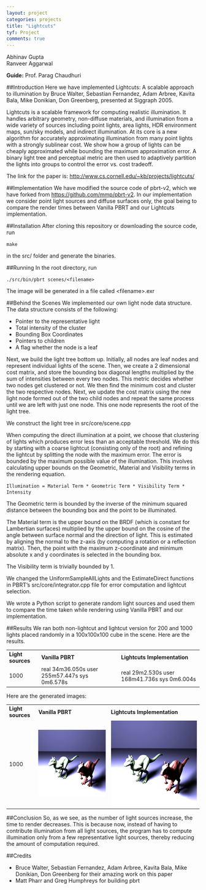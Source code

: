 ```yaml
---
layout: project
categories: projects
title: "Lightcuts"
tyf: Project
comments: true
---
```


Abhinav Gupta    
Ranveer Aggarwal

**Guide:** Prof. Parag Chaudhuri

##Introduction
Here we have implemented Lightcuts: A scalable approach to illumination by Bruce Walter, Sebastian Fernandez, Adam Arbree, Kavita Bala, Mike Donikian, Don Greenberg, presented at Siggraph 2005.    

Lightcuts is a scalable framework for computing realistic illumination. It handles arbitrary geometry, non-diffuse materials, and illumination from a wide variety of sources including point lights, area lights, HDR environment maps, sun/sky models, and indirect illumination. At its core is a new algorithm for accurately approximating illumination from many point lights with a strongly sublinear cost. We show how a group of lights can be cheaply approximated while bounding the maximum approximation error. A binary light tree and perceptual metric are then used to adaptively partition the lights into groups to control the error vs. cost tradeoff.

The link for the paper is: http://www.cs.cornell.edu/~kb/projects/lightcuts/  

##Implementation
We have modified the source code of pbrt-v2, which we have forked from https://github.com/mmp/pbrt-v2.
In our implementation we consider point light sources and diffuse surfaces only, the goal being to compare the render times between Vanilla PBRT and our Lightcuts implementation.

##Installation
After cloning this repository or downloading the source code, run
	
	make

in the src/ folder and generate the binaries.

##Running
In the root directory, run

	./src/bin/pbrt scenes/<filename>

The image will be generated in a file called &lt;filename&gt;.exr

##Behind the Scenes
We implemented our own light node data structure. The data structure consists of the following:
* Pointer to the representative light
* Total intensity of the cluster
* Bounding Box Coordinates
* Pointers to children
* A flag whether the node is a leaf

Next, we build the light tree bottom up. Initially, all nodes are leaf nodes and represent individual lights of the scene. Then, we create a 2 dimensional cost matrix, and store the bounding box diagonal lengths multiplied by the sum of intensities between every two nodes. This metric decides whether two nodes get clustered or not. We then find the minimum cost and cluster the two respective nodes. Next, we update the cost matrix using the new light node formed out of the two child nodes and repeat the same process until we are left with just one node. This one node represents the root of the light tree.

We construct the light tree in src/core/scene.cpp

When computing the direct illumination at a point, we choose that clustering of lights which produces error less than an acceptable threshold. We do this by starting with a coarse lightcut (consisting only of the root) and refining the lightcut by splitting the node with the maximum error. The error is bounded by the maximum possible value of the illumination. This involves calculating upper bounds on the Geometric, Material and Visibility terms in the rendering equation.

	Illumination = Material Term * Geometric Term * Visibility Term * Intensity

The Geometric term is bounded by the inverse of the minimum squared distance between the bounding box and the point to be illuminated.

The Material term is the upper bound on the BRDF (which is constant for Lambertian surfaces) multiplied by the upper bound on the cosine of the angle between surface normal and the direction of light. This is estimated by aligning the normal to the z-axis (by computing a rotation or a reflection matrix). Then, the point with the maximum z-coordinate and minimum absolute x and y coordinates is selected in the bounding box.

The Visibility term is trivially bounded by 1.

We changed the UniformSampleAllLights and the EstimateDirect functions in PBRT’s src/core/integrator.cpp file for error computation and lightcut selection.

We wrote a Python script to generate random light sources and used them to compare the time taken while rendering using Vanilla PBRT and our implementation.

##Results
We ran both non-lightcut and lightcut version for 200 and 1000 lights placed randomly in a 100x100x100 cube in the scene. Here are the results.
<table class="table table-bordered">
	<tr>
		<td><b>Light sources</b></td>
		<td><b>Vanilla PBRT</b></td>
		<td><b>Lightcuts Implementation</b></td>
	</tr>
	<tr>
		<td>1000</td>
		<td>
			real	34m36.050s    
			user	255m57.447s    
			sys		0m6.578s   
		</td>
		<td>
			real	29m2.530s    
			user	168m41.736s    
			sys		0m6.004s    
		</td>
	</tr>
</table>

Here are the generated images:
<table class="table table-bordered">
	<tr>
		<td><b>Light sources</b></td>
		<td><b>Vanilla PBRT</b></td>
		<td><b>Lightcuts Implementation</b></td>
	</tr>
	<tr>
		<td>
			1000
		</td>
		<td>
			<img class="img-responsive" src="/assets/images/projects/lightcuts/l1000.jpg">
		</td>
		<td>
			<img class="img-responsive" src="/assets/images/projects/lightcuts/l1000.jpg">
		</td>
	</tr>
</table>

##Conclusion
So, as we see, as the number of light sources increase, the time to render decreases. This is because now, instead of having to contribute illumination from all light sources, the program has to compute illumination only from a few representative light sources, thereby reducing the amount of computation required.

##Credits
* Bruce Walter, Sebastian Fernandez, Adam Arbree, Kavita Bala, Mike Donikian, Don Greenberg for their amazing work on this paper
* Matt Pharr and Greg Humphreys for building pbrt
